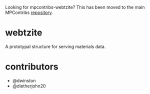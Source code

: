 Looking for mpcontribs-webtzite? This has been moved to the main MPContribs [repository](https://github.com/materialsproject/MPContribs/tree/master/mpcontribs-webtzite).

# webtzite
A prototypal structure for serving materials data.

# contributors
- @dwinston
- @dietherjohn20
